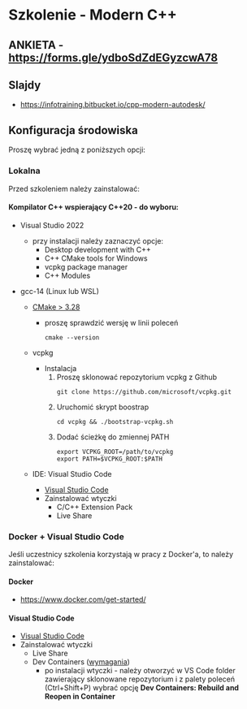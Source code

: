 # Szkolenie - Modern C++ #

## ANKIETA - https://forms.gle/ydboSdZdEGyzcwA78

## Slajdy

* https://infotraining.bitbucket.io/cpp-modern-autodesk/

## Konfiguracja środowiska

Proszę wybrać jedną z poniższych opcji:

### Lokalna

Przed szkoleniem należy zainstalować:

#### Kompilator C++ wspierający C++20 - do wyboru:
  * Visual Studio 2022
    * przy instalacji należy zaznaczyć opcje:
      * Desktop development with C++
      * C++ CMake tools for Windows
      * vcpkg package manager
      * C++ Modules

  * gcc-14 (Linux lub WSL)
    * [CMake > 3.28](https://cmake.org/)
      * proszę sprawdzić wersję w linii poleceń        
  
        ```
        cmake --version
        ```

    * vcpkg
      * Instalacja
        1. Proszę sklonować repozytorium vcpkg z Github
           ```
           git clone https://github.com/microsoft/vcpkg.git
           ```
        2. Uruchomić skrypt boostrap
           ```
           cd vcpkg && ./bootstrap-vcpkg.sh
           ```
        3. Dodać ścieżkę do zmiennej PATH
           ```
           export VCPKG_ROOT=/path/to/vcpkg
           export PATH=$VCPKG_ROOT:$PATH
           ```
      
    * IDE: Visual Studio Code
      * [Visual Studio Code](https://code.visualstudio.com/)
      * Zainstalować wtyczki
        * C/C++ Extension Pack
        * Live Share

### Docker + Visual Studio Code

Jeśli uczestnicy szkolenia korzystają w pracy z Docker'a, to należy zainstalować:

#### Docker
* https://www.docker.com/get-started/

#### Visual Studio Code

* [Visual Studio Code](https://code.visualstudio.com/)
* Zainstalować wtyczki
  * Live Share
  * Dev Containers ([wymagania](https://code.visualstudio.com/docs/devcontainers/containers#_system-requirements))
    * po instalacji wtyczki - należy otworzyć w VS Code folder zawierający sklonowane repozytorium i z palety poleceń (Ctrl+Shift+P) wybrać opcję **Dev Containers: Rebuild and Reopen in Container**
